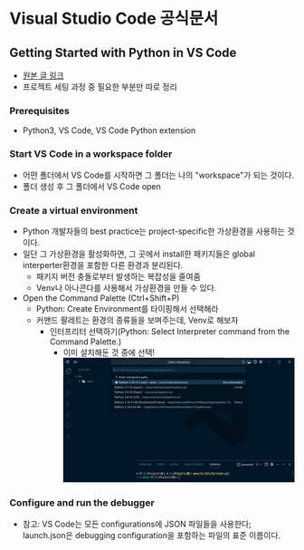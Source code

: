 # Visual Studio Code 공식문서


## Getting Started with Python in VS Code
- [원본 글 링크](https://code.visualstudio.com/docs/python/python-tutorial)
- 프로젝트 세팅 과정 중 필요한 부분만 따로 정리


### Prerequisites

- Python3, VS Code, VS Code Python extension

### Start VS Code in a workspace folder

- 어떤 폴더에서 VS Code를 시작하면 그 폴더는 나의 "workspace"가 되는 것이다.
- 폴더 생성 후 그 폴더에서 VS Code open

### Create a virtual environment

- Python 개발자들의 best practice는 project-specific한 가상환경을 사용하는 것이다.
- 일단 그 가상환경을 활성화하면, 그 곳에서 install한 패키지들은 global interperter환경을 포함한 다른 환경과 분리된다.
  - 패키지 버전 충돌로부터 발생하는 복잡성을 줄여줌
  - Venv나 아나콘다를 사용해서 가상환경을 만들 수 있다.
- Open the Command Palette (Ctrl+Shift+P)
  - Python: Create Environment를 타이핑해서 선택해라
  - 커맨드 팔레트는 환경의 종류들을 보며주는데, Venv로 해보자
    - 인터프리터 선택하기(Python: Select Interpreter command from the Command Palette.)
      - 이미 설치해둔 것 중에 선택!
        ![인터프리터 선택](../images/interpreter-select.JPG)

### Configure and run the debugger
- 참고: VS Code는 모든 configurations에 JSON 파일들을 사용한다; launch.json은 debugging configuration을 포함하는 파일의 표준 이름이다.